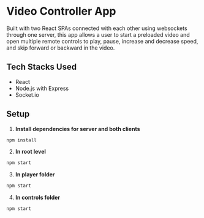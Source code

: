 # Video Controller App
Built with two React SPAs connected with each other using websockets through one server, this app allows a user to start a preloaded video and open multiple remote controls to play, pause, increase and decrease speed, and skip forward or backward in the video.

## Tech Stacks Used

- React
- Node.js with Express
- Socket.io

## Setup

1. **Install dependencies for server and both clients**

```sh
npm install
```
2. **In root level**

```sh
npm start
```
3. **In player folder**
```sh
npm start
```
4. **In controls folder**
```sh
npm start
```
